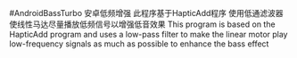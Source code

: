 #AndroidBassTurbo 安卓低频增强
此程序基于HapticAdd程序 使用低通滤波器使线性马达尽量播放低频信号以增强低音效果
This program is based on the HapticAdd program and uses a low-pass filter to make the linear motor play low-frequency signals as much as possible to enhance the bass effect
